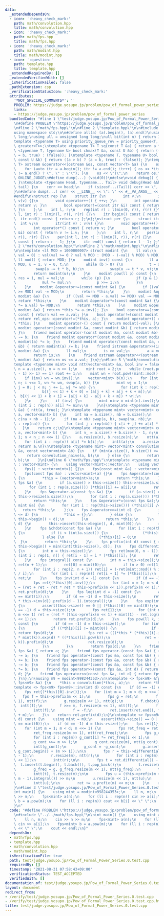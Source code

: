 ```yaml
---
data:
  _extendedDependsOn:
  - icon: ':heavy_check_mark:'
    path: math/convolution.hpp
    title: math/convolution.hpp
  - icon: ':heavy_check_mark:'
    path: math/fps.hpp
    title: math/fps.hpp
  - icon: ':heavy_check_mark:'
    path: math/modint.hpp
    title: math/modint.hpp
  - icon: ':question:'
    path: template.hpp
    title: template.hpp
  _extendedRequiredBy: []
  _extendedVerifiedWith: []
  _isVerificationFailed: false
  _pathExtension: cpp
  _verificationStatusIcon: ':heavy_check_mark:'
  attributes:
    '*NOT_SPECIAL_COMMENTS*': ''
    PROBLEM: https://judge.yosupo.jp/problem/pow_of_formal_power_series
    links:
    - https://judge.yosupo.jp/problem/pow_of_formal_power_series
  bundledCode: "#line 1 \"test/judge.yosupo.jp/Pow_of_Formal_Power_Series.0.test.cpp\"\
    \n#define PROBLEM \"https://judge.yosupo.jp/problem/pow_of_formal_power_series\"\
    \n#line 2 \"math/fps.hpp\"\n\n#line 2 \"template.hpp\"\n\n#include <bits/stdc++.h>\n\
    using namespace std;\n\n#define all(a) (a).begin(), (a).end()\nusing ll = long\
    \ long;\nusing ull = unsigned long long;\null bit(int n) { return 1ull << n; }\n\
    template <typename T> using priority_queue_rev = priority_queue<T, vector<T>,\
    \ greater<T>>;\ntemplate <typename T> T sq(const T &a) { return a * a; }\ntemplate\
    \ <typename T, typename U> bool chmax(T &a, const U &b) { return ((a < b) ? (a\
    \ = b, true) : (false)); }\ntemplate <typename T, typename U> bool chmin(T &a,\
    \ const U &b) { return ((a > b) ? (a = b, true) : (false)); }\ntemplate <typename\
    \ T> ostream &operator<<(ostream &os, const vector<T> &a) {\n    os << \"(\";\n\
    \    for (auto itr = a.begin(); itr != a.end(); itr++) { os << *itr << (next(itr)\
    \ != a.end() ? \", \" : \"\"); }\n    os << \")\";\n    return os;\n}\n\n#ifdef\
    \ ONLINE_JUDGE\n#define dump(...) (void(0))\n#else\nvoid debug() { cerr << endl;\
    \ }\ntemplate <typename Head, typename... Tail> void debug(Head &&head, Tail &&...\
    \ tail) {\n    cerr << head;\n    if (sizeof...(Tail)) cerr << \", \";\n    debug(tail...);\n\
    }\n#define dump(...) cerr << __LINE__ << \": \" << #__VA_ARGS__ << \" = \", debug(__VA_ARGS__)\n\
    #endif\n\nstruct rep {\n    struct itr {\n        int v;\n        itr(int v) :\
    \ v(v) {}\n        void operator++() { ++v; }\n        int operator*() const {\
    \ return v; }\n        bool operator!=(const itr &i) const { return v != i.v;\
    \ }\n    };\n    int l, r;\n    rep(int r) : l(min(0, r)), r(r) {}\n    rep(int\
    \ l, int r) : l(min(l, r)), r(r) {}\n    itr begin() const { return l; };\n  \
    \  itr end() const { return r; };\n};\nstruct per {\n    struct itr {\n      \
    \  int v;\n        itr(int v) : v(v) {}\n        void operator++() { --v; }\n\
    \        int operator*() const { return v; }\n        bool operator!=(const itr\
    \ &i) const { return v != i.v; }\n    };\n    int l, r;\n    per(int r) : l(min(0,\
    \ r)), r(r) {}\n    per(int l, int r) : l(min(l, r)), r(r) {}\n    itr begin()\
    \ const { return r - 1; };\n    itr end() const { return l - 1; };\n};\n#line\
    \ 2 \"math/convolution.hpp\"\n\n#line 2 \"math/modint.hpp\"\n\n#line 4 \"math/modint.hpp\"\
    \n\ntemplate <ll MOD = 1000000007> struct modint {\n    ll val;\n    modint(ll\
    \ val = 0) : val(val >= 0 ? val % MOD : (MOD - (-val) % MOD) % MOD) {}\n    static\
    \ ll mod() { return MOD; }\n    modint inv() const {\n        ll a = val, b =\
    \ MOD, u = 1, v = 0, t;\n        while (b > 0) {\n            t = a / b;\n   \
    \         swap(a -= t * b, b);\n            swap(u -= t * v, v);\n        }\n\
    \        return modint(u);\n    }\n    modint pow(ll p) const {\n        modint\
    \ res = 1, mul = val;\n        while (p) {\n            if (p & 1) res *= mul;\n\
    \            mul *= mul;\n            p >>= 1;\n        }\n        return res;\n\
    \    }\n    modint &operator+=(const modint &a) {\n        if ((val += a.val)\
    \ >= MOD) val -= MOD;\n        return *this;\n    }\n    modint &operator-=(const\
    \ modint &a) {\n        if ((val += MOD - a.val) >= MOD) val -= MOD;\n       \
    \ return *this;\n    }\n    modint &operator*=(const modint &a) {\n        (val\
    \ *= a.val) %= MOD;\n        return *this;\n    }\n    modint &operator/=(const\
    \ modint &a) { return *this *= a.inv(); }\n    bool operator==(const modint &a)\
    \ const { return val == a.val; }\n    bool operator!=(const modint &a) const {\
    \ return rel_ops::operator!=(*this, a); }\n    modint operator+() const { return\
    \ *this; }\n    modint operator-() const { return modint(-val); }\n    friend\
    \ modint operator+(const modint &a, const modint &b) { return modint(a) += b;\
    \ }\n    friend modint operator-(const modint &a, const modint &b) { return modint(a)\
    \ -= b; }\n    friend modint operator*(const modint &a, const modint &b) { return\
    \ modint(a) *= b; }\n    friend modint operator/(const modint &a, const modint\
    \ &b) { return modint(a) /= b; }\n    friend istream &operator>>(istream &is,\
    \ modint &a) {\n        ll val;\n        is >> val;\n        a = modint(val);\n\
    \        return is;\n    }\n    friend ostream &operator<<(ostream &os, const\
    \ modint &a) { return os << a.val; }\n};\n#line 5 \"math/convolution.hpp\"\n\n\
    template <typename mint> void ntt(vector<mint> &a, bool inv = false) {\n    int\
    \ n = a.size(), m = n >> 1;\n    mint root = 2;\n    while (root.pow((mint::mod()\
    \ - 1) >> 1) == 1) root += 1;\n    mint wn = root.pow((mint::mod() - 1) / n);\n\
    \    if (inv) wn = wn.inv();\n    vector<mint> b(n);\n    for (int i = 1; i <\
    \ n; i <<= 1, wn *= wn, swap(a, b)) {\n        mint wj = 1;\n        for (int\
    \ j = 0; j < m; j += i, wj *= wn) {\n            for (int k : rep(i)) {\n    \
    \            b[(j << 1) + k + 0] = (a[j + k] + a[j + k + m]);\n              \
    \  b[(j << 1) + k + i] = (a[j + k] - a[j + k + m]) * wj;\n            }\n    \
    \    }\n    }\n    if (inv) {\n        mint ninv = mint(n).inv();\n        for\
    \ (int i : rep(n)) a[i] *= ninv;\n    }\n}\ntemplate <typename mint> void intt(vector<mint>\
    \ &a) { ntt(a, true); }\n\ntemplate <typename mint> vector<mint> convolution_naive(vector<mint>\
    \ a, vector<mint> b) {\n    int na = a.size(), nb = b.size();\n    vector<mint>\
    \ c(na + nb - 1);\n    if (na < nb) swap(a, b), swap(na, nb);\n    for (int i\
    \ : rep(na)) {\n        for (int j : rep(nb)) { c[i + j] += a[i] * b[j]; }\n \
    \   }\n    return c;\n}\n\ntemplate <typename mint> vector<mint> convolution_ntt(vector<mint>\
    \ a, vector<mint> b) {\n    int n_ = a.size() + b.size() - 1, n;\n    for (n =\
    \ 1; n < n_; n <<= 1) {}\n    a.resize(n), b.resize(n);\n    ntt(a), ntt(b);\n\
    \    for (int i : rep(n)) a[i] *= b[i];\n    intt(a);\n    a.resize(n_);\n   \
    \ return a;\n}\n\ntemplate <typename mint> vector<mint> convolution(const vector<mint>\
    \ &a, const vector<mint> &b) {\n    if (min(a.size(), b.size()) <= 60) {\n   \
    \     return convolution_naive(a, b);\n    } else {\n        return convolution_ntt(a,\
    \ b);\n    }\n}\n#line 6 \"math/fps.hpp\"\n\ntemplate <typename mint> struct fps\
    \ : vector<mint> {\n    using vector<mint>::vector;\n    using vector<mint>::operator=;\n\
    \    fps() : vector<mint>() {}\n    fps(const mint &a) : vector<mint>(1, a) {}\n\
    \    fps(const fps &a) : vector<mint>(a) {}\n    fps &operator=(const fps &a)\
    \ {\n        *this = (vector<mint>)a;\n        return *this;\n    }\n    fps &operator+=(const\
    \ fps &a) {\n        if (a.size() > this->size()) this->resize(a.size());\n  \
    \      for (int i : rep(a.size())) (*this)[i] += a[i];\n        return *this;\n\
    \    }\n    fps &operator-=(const fps &a) {\n        if (a.size() > this->size())\
    \ this->resize(a.size());\n        for (int i : rep(a.size())) (*this)[i] -= a[i];\n\
    \        return *this;\n    }\n    fps &operator*=(const fps &a);\n    fps &operator/=(const\
    \ mint &a) {\n        for (int i : rep(this->size())) (*this)[i] /= a;\n     \
    \   return *this;\n    };\n    fps &operator>>=(int d) {\n        if ((int)this->size()\
    \ <= d) {\n            *this = {};\n        } else {\n            this->erase(this->begin(),\
    \ this->begin() + d);\n        }\n        return *this;\n    }\n    fps &operator<<=(int\
    \ d) {\n        this->insert(this->begin(), d, mint(0));\n        return *this;\n\
    \    }\n    fps &chdot(const fps &a) {\n        for (int i : rep(this->size()))\
    \ {\n            if (i < (int)a.size()) {\n                (*this)[i] *= a[i];\n\
    \            } else {\n                (*this)[i] = 0;\n            }\n      \
    \  }\n        return *this;\n    }\n    fps prefix(int d) const { return fps(this->begin(),\
    \ this->begin() + min((int)this->size(), d)); }\n    fps differential() const\
    \ {\n        int n = this->size();\n        fps ret(max(0, n - 1));\n        for\
    \ (int i : rep(1, n)) { ret[i - 1] = i * (*this)[i]; }\n        return ret;\n\
    \    }\n    fps integral() const {\n        int n = this->size();\n        fps\
    \ ret(n + 1);\n        ret[0] = mint(0);\n        if (n > 0) ret[1] = mint(1);\n\
    \        for (int i : rep(2, n + 1)) ret[i] = (-ret[mint::mod() % i]) * (mint::mod()\
    \ / i);\n        for (int i : rep(n)) ret[i + 1] *= (*this)[i];\n        return\
    \ ret;\n    }\n    fps inv(int d = -1) const {\n        if (d == -1) d = this->size();\n\
    \        fps ret{(*this)[0].inv()};\n        for (int m = 1; m < d; m <<= 1) ret\
    \ = (ret + ret - ret * ret * this->prefix(m << 1)).prefix(m << 1);\n        return\
    \ ret.prefix(d);\n    }\n    fps log(int d = -1) const {\n        assert((*this)[0]\
    \ == mint(1));\n        if (d == -1) d = this->size();\n        return (this->differential()\
    \ * this->inv(d)).prefix(d - 1).integral();\n    }\n    fps exp(int d = -1) const\
    \ {\n        assert(this->size() == 0 || (*this)[0] == mint(0));\n        if (d\
    \ == -1) d = this->size();\n        fps ret{1};\n        for (int m = 1; m < d;\
    \ m <<= 1) ret = (ret * (this->prefix(m << 1) + mint(1) - ret.log(m << 1))).prefix(m\
    \ << 1);\n        return ret.prefix(d);\n    }\n    fps pow(ll k, int d = -1)\
    \ const {\n        if (d == -1) d = this->size();\n        for (int i : rep(this->size()))\
    \ {\n            if ((*this)[i] != mint(0)) {\n                if (i * k > d)\
    \ return fps(d);\n                fps ret = (((*this * (*this)[i].inv()) >> i).log(d)\
    \ * mint(k)).exp(d) * ((*this)[i].pow(k));\n                ret = (ret << (i *\
    \ k)).prefix(d);\n                ret.resize(d);\n                return ret;\n\
    \            }\n        }\n        return fps(d);\n    }\n    friend fps operator+(const\
    \ fps &a) { return a; }\n    friend fps operator-(const fps &a) { return fps()\
    \ -= a; }\n    friend fps operator+(const fps &a, const fps &b) { return fps(a)\
    \ += b; }\n    friend fps operator-(const fps &a, const fps &b) { return fps(a)\
    \ -= b; }\n    friend fps operator*(const fps &a, const fps &b) { return fps(a)\
    \ *= b; }\n    friend fps operator>>(const fps &a, int d) { return fps(a) >>=\
    \ d; }\n    friend fps operator<<(const fps &a, int d) { return fps(a) <<= d;\
    \ }\n};\n\nusing m9 = modint<998244353>;\n\ntemplate <> fps<m9> &fps<m9>::operator*=(const\
    \ fps<m9> &a) {\n    *this = convolution(*this, a);\n    return *this;\n}\n\n\
    template <> fps<m9> fps<m9>::inv(int d) const {\n    if (d == -1) d = this->size();\n\
    \    fps ret{(*this)[0].inv()};\n    for (int m = 1; m < d; m <<= 1) {\n     \
    \   fps f = this->prefix(m << 1);\n        fps g = ret;\n        f.resize(m <<\
    \ 1), ntt(f);\n        g.resize(m << 1), ntt(g);\n        f.chdot(g);\n      \
    \  intt(f);\n        f >>= m, f.resize(m << 1), ntt(f);\n        f.chdot(g);\n\
    \        intt(f);\n        f = -f;\n        ret.insert(ret.end(), f.begin(), f.begin()\
    \ + m);\n    }\n    return ret.prefix(d);\n}\n\ntemplate <> fps<m9> fps<m9>::exp(int\
    \ d) const {\n    using mint = m9;\n    assert(this->size() == 0 || (*this)[0]\
    \ == mint(0));\n    if (d == -1) d = this->size();\n    fps ret{1}, g{1}, g_freq{1};\n\
    \    for (int m = 1; m < d; m <<= 1) {\n        fps ret_freq = ret.prefix(m);\n\
    \        ret_freq.resize(m << 1), ntt(ret_freq);\n\n        fps g_cont = g_freq;\n\
    \        for (int i : rep(m)) g_cont[i] *= ret_freq[i << 1];\n        intt(g_cont);\n\
    \        g_cont >>= m >> 1;\n        g_cont.resize(m), ntt(g_cont);\n        g_cont.chdot(g_freq);\n\
    \        intt(g_cont);\n        g_cont = -g_cont;\n        g.insert(g.end(), g_cont.begin(),\
    \ g_cont.begin() + (m >> 1));\n\n        fps r = this->differential().prefix(m\
    \ - 1);\n        r.resize(m), ntt(r);\n        for (int i : rep(m)) r[i] *= ret_freq[i\
    \ << 1];\n        intt(r);\n\n        fps t = ret.differential() - r;\n      \
    \  t.insert(t.begin(), t.back()), t.pop_back();\n        t.resize(m << 1), ntt(t);\n\
    \        g_freq = g, g_freq.resize(m << 1), ntt(g_freq);\n        t.chdot(g_freq);\n\
    \        intt(t), t.resize(m);\n\n        fps u = (this->prefix(m << 1) - (t <<\
    \ m - 1).integral()) >> m;\n        u.resize(m << 1), ntt(u);\n        u.chdot(ret_freq);\n\
    \        intt(u);\n\n        ret += u.prefix(m) << m;\n    }\n    return ret.prefix(d);\n\
    }\n#line 3 \"test/judge.yosupo.jp/Pow_of_Formal_Power_Series.0.test.cpp\"\n\n\
    int main() {\n    using mint = modint<998244353>;\n    ll n, m;\n    cin >> n\
    \ >> m;\n    fps<mint> a(n);\n    for (ll i : rep(n)) cin >> a[i];\n    fps<mint>\
    \ b = a.pow(m);\n    for (ll i : rep(n)) cout << b[i] << \" \";\n    cout << endl;\n\
    }\n"
  code: "#define PROBLEM \"https://judge.yosupo.jp/problem/pow_of_formal_power_series\"\
    \n#include \"../../math/fps.hpp\"\n\nint main() {\n    using mint = modint<998244353>;\n\
    \    ll n, m;\n    cin >> n >> m;\n    fps<mint> a(n);\n    for (ll i : rep(n))\
    \ cin >> a[i];\n    fps<mint> b = a.pow(m);\n    for (ll i : rep(n)) cout << b[i]\
    \ << \" \";\n    cout << endl;\n}"
  dependsOn:
  - math/fps.hpp
  - template.hpp
  - math/convolution.hpp
  - math/modint.hpp
  isVerificationFile: true
  path: test/judge.yosupo.jp/Pow_of_Formal_Power_Series.0.test.cpp
  requiredBy: []
  timestamp: '2021-08-31 07:58:43+09:00'
  verificationStatus: TEST_ACCEPTED
  verifiedWith: []
documentation_of: test/judge.yosupo.jp/Pow_of_Formal_Power_Series.0.test.cpp
layout: document
redirect_from:
- /verify/test/judge.yosupo.jp/Pow_of_Formal_Power_Series.0.test.cpp
- /verify/test/judge.yosupo.jp/Pow_of_Formal_Power_Series.0.test.cpp.html
title: test/judge.yosupo.jp/Pow_of_Formal_Power_Series.0.test.cpp
---
```


